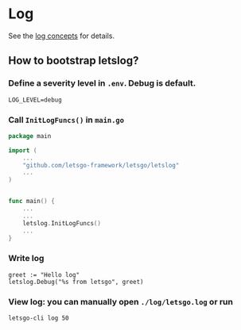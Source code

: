 # Log

See the [log concepts](../concepts/concepts.md#log) for details.

## How to bootstrap letslog?

### Define a severity level in `.env`. Debug is default.
```env
LOG_LEVEL=debug
```

### Call `InitLogFuncs()` in `main.go`

```go
package main

import (
    ...
    "github.com/letsgo-framework/letsgo/letslog"
    ...
)


func main() {
    ...
    ...
    letslog.InitLogFuncs()
    ...
}
```

### Write log
```
greet := "Hello log"
letslog.Debug("%s from letsgo", greet)
```

### View log: you can manually open `./log/letsgo.log` or run
```
letsgo-cli log 50
```

